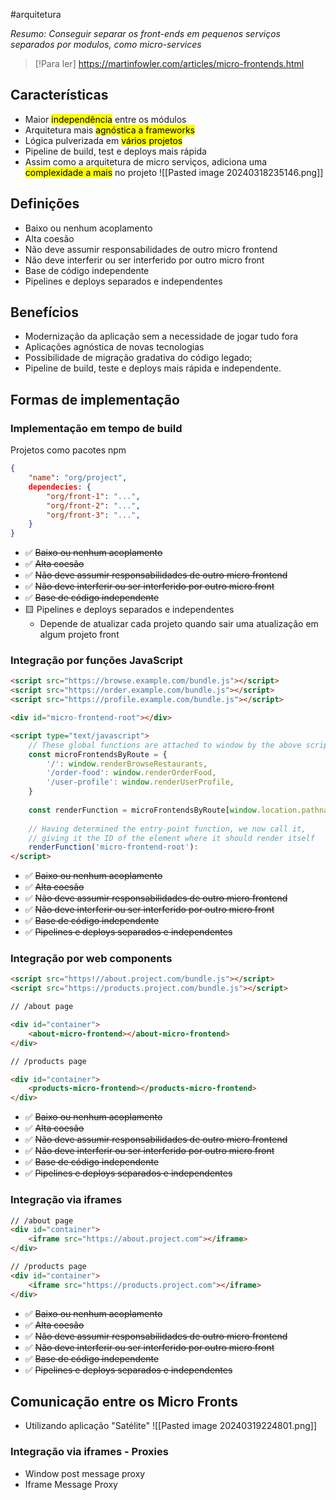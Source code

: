 #arquitetura 

*Resumo: Conseguir separar os front-ends em pequenos serviços separados por modulos, como micro-services*

> [!Para ler]
> https://martinfowler.com/articles/micro-frontends.html
> 

## Características
* Maior <mark class="hltr-yellow">independência</mark> entre os módulos
* Arquitetura mais <mark class="hltr-yellow">agnóstica a frameworks</mark>
* Lógica pulverizada em <mark class="hltr-yellow">vários projetos</mark>
* Pipeline de build, test e deploys mais rápida
* Assim como a arquitetura de micro serviços, adiciona uma <mark class="hltr-yellow">complexidade a mais</mark> no projeto
![[Pasted image 20240318235146.png]]

## Definições
* Baixo ou nenhum acoplamento
* Alta coesão
* Não deve assumir responsabilidades de outro micro frontend
* Não deve interferir ou ser interferido por outro micro front
* Base de código independente
* Pipelines e deploys separados e independentes

## Benefícios
* Modernização da aplicação sem a necessidade de jogar tudo fora
* Aplicações agnóstica de novas tecnologias
* Possibilidade de migração gradativa do código legado;
* Pipeline de build, teste e deploys mais rápida e independente.

## Formas de implementação

### Implementação em tempo de build
Projetos como pacotes npm

```json
{
	"name": "org/project",
	dependecies: {
		"org/front-1": "...",
		"org/front-2": "...",
		"org/front-3": "...",
	}
}
```

* ✅ ~~Baixo ou nenhum acoplamento~~
* ✅ ~~Alta coesão~~
* ✅ ~~Não deve assumir responsabilidades de outro micro frontend~~
* ✅ ~~Não deve interferir ou ser interferido por outro micro front~~
* ✅ ~~Base de código independente~~
* 🟨 Pipelines e deploys separados e independentes
	* Depende de atualizar cada projeto quando sair uma atualização em algum projeto front

### Integração por funções JavaScript

```html
<script src="https://browse.example.com/bundle.js"></script>
<script src="https://order.example.com/bundle.js"></script>
<script src="https://profile.example.com/bundle.js"></script>

<div id="micro-frontend-root"></div>

<script type="text/javascript">
	// These global functions are attached to window by the above scripts
	const microFrontendsByRoute = {
		'/': window.renderBrowseRestaurants,
		'/order-food': window.renderOrderFood,
		'/user-profile': window.renderUserProfile,
	}
	
	const renderFunction = microFrontendsByRoute[window.location.pathname];
	
	// Having determined the entry-point function, we now call it,
	// giving it the ID of the element where it should render itself
	renderFunction('micro-frontend-root'):
</script>
```

* ✅ ~~Baixo ou nenhum acoplamento~~
* ✅ ~~Alta coesão~~
* ✅ ~~Não deve assumir responsabilidades de outro micro frontend~~
* ✅ ~~Não deve interferir ou ser interferido por outro micro front~~
* ✅ ~~Base de código independente~~
* ✅ ~~Pipelines e deploys separados e independentes~~
### Integração por web components

```html
<script src="https!//about.project.com/bundle.js"></script>
<script src="https://products.project.com/bundle.js"></script>

// /about page

<div id="container">
	<about-micro-frontend></about-micro-frontend>
</div>

// /products page

<div id="container">
	<products-micro-frontend></products-micro-frontend>
</div>
```

* ✅ ~~Baixo ou nenhum acoplamento~~
* ✅ ~~Alta coesão~~
* ✅ ~~Não deve assumir responsabilidades de outro micro frontend~~
* ✅ ~~Não deve interferir ou ser interferido por outro micro front~~
* ✅ ~~Base de código independente~~
* ✅ ~~Pipelines e deploys separados e independentes~~

### Integração via iframes

```html
// /about page
<div id="container">
	<iframe src="https://about.project.com"></iframe>
</div>

// /products page
<div id="container">
	<iframe src="https://products.project.com"></iframe>
</div>
```

* ✅ ~~Baixo ou nenhum acoplamento~~
* ✅ ~~Alta coesão~~
* ✅ ~~Não deve assumir responsabilidades de outro micro frontend~~
* ✅ ~~Não deve interferir ou ser interferido por outro micro front~~
* ✅ ~~Base de código independente~~
* ✅ ~~Pipelines e deploys separados e independentes~~

## Comunicação entre os Micro Fronts

*  Utilizando aplicação "Satélite"
![[Pasted image 20240319224801.png]]
### Integração via iframes - Proxies
* Window post message proxy
* Iframe Message Proxy
